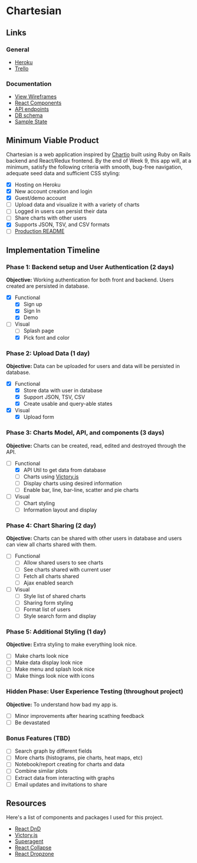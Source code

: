 # Chartesian

## Links

### General
* [Heroku][heroku]
* [Trello][trello]

[heroku]: http://chartesian.herokuapp.com/
[trello]: https://trello.com/b/y7o7tgvF/chartesian

### Documentation
* [View Wireframes][wireframes]
* [React Components][components]
* [API endpoints][api-endpoints]
* [DB schema][schema]
* [Sample State][sample-state]

[wireframes]: wireframes
[components]: component-hierarchy.md
[sample-state]: sample-state.md
[api-endpoints]: api-endpoints.md
[schema]: schema.md

## Minimum Viable Product

Chartesian is a web application inspired by [Chartio](https://www.chartio.com) built using Ruby on Rails backend and React/Redux frontend.  By the end of Week 9, this app will, at a minimum, satisfy the following criteria with smooth, bug-free navigation, adequate seed data and
sufficient CSS styling:

- [x] Hosting on Heroku
- [x] New account creation and login
- [x] Guest/demo account
- [ ] Upload data and visualize it with a variety of charts
- [ ] Logged in users can persist their data
- [ ] Share charts with other users
- [x] Supports JSON, TSV, and CSV formats
- [ ] [Production README](docs/production_readme.md)

## Implementation Timeline

### Phase 1: Backend setup and User Authentication (2 days)

**Objective:** Working authentication for both front and backend. Users created are persisted in database.

- [x] Functional
  - [x] Sign up
  - [x] Sign In
  - [x] Demo
- [ ] Visual
  - [ ] Splash page
  - [x] Pick font and color

### Phase 2: Upload Data (1 day)

**Objective:** Data can be uploaded for users and data will be persisted in database.

- [x] Functional
  - [x] Store data with user in database
  - [x] Support JSON, TSV, CSV
  - [x] Create usable and query-able states
- [x] Visual
  - [x] Upload form

### Phase 3: Charts Model, API, and components (3 days)

**Objective:** Charts can be created, read, edited and destroyed through the API.

- [ ] Functional
  - [x] API Util to get data from database
  - [ ] Charts using [Victory.js](http://formidable.com/open-source/victory/)
  - [ ] Display charts using desired information
  - [ ] Enable bar, line, bar-line, scatter and pie charts
- [ ] Visual
  - [ ] Chart styling
  - [ ] Information layout and display

### Phase 4: Chart Sharing (2 day)

**Objective:** Charts can be shared with other users in database and users can view all charts shared with them.

- [ ] Functional
  - [ ] Allow shared users to see charts
  - [ ] See charts shared with current user
  - [ ] Fetch all charts shared
  - [ ] Ajax enabled search
- [ ] Visual
  - [ ] Style list of shared charts
  - [ ] Sharing form styling
  - [ ] Format list of users
  - [ ] Style search form and display

### Phase 5: Additional Styling (1 day)

**Objective:** Extra styling to make everything look nice.

- [ ] Make charts look nice
- [ ] Make data display look nice
- [ ] Make menu and splash look nice
- [ ] Make things look nice with icons

### Hidden Phase: User Experience Testing (throughout project)

**Objective:** To understand how bad my app is.

- [ ] Minor improvements after hearing scathing feedback
- [ ] Be devastated

### Bonus Features (TBD)
- [ ] Search graph by different fields
- [ ] More charts (histograms, pie charts, heat maps, etc)
- [ ] Notebook/report creating for charts and data
- [ ] Combine similar plots
- [ ] Extract data from interacting with graphs
- [ ] Email updates and invitations to share

## Resources

Here's a list of components and packages I used for this project.

- [React DnD](http://gaearon.github.io/react-dnd/)
- [Victory.js](https://formidable.com/open-source/victory/docs)
- [Superagent](https://visionmedia.github.io/superagent/)
- [React Collapse](https://github.com/nkbt/react-collapse)
- [React Dropzone](https://github.com/okonet/react-dropzone)

